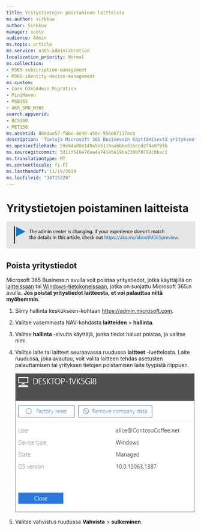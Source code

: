 ```yaml
---
title: Yritystietojen poistaminen laitteista
ms.author: sirkkuw
author: Sirkkuw
manager: scotv
audience: Admin
ms.topic: article
ms.service: o365-administration
localization_priority: Normal
ms.collection:
- M365-subscription-management
- M365-identity-device-management
ms.custom:
- Core_O365Admin_Migration
- MiniMaven
- MSB365
- OKR_SMB_M365
search.appverid:
- BCS160
- MET150
ms.assetid: 80bdae57-f8bc-4e40-a58c-956007117ecb
description: 'Tietoja Microsoft 365 Businessin käyttämisestä yrityksen tietojen poistamiseen käyttäjä laitteista tai Windows-tieto koneesta. '
ms.openlocfilehash: 59e94a08e149a5cb119aabbbe816ccd2f4a9f9fb
ms.sourcegitcommit: 5d11f516e78ea4a74145e19ba2300f0792c8bac1
ms.translationtype: MT
ms.contentlocale: fi-FI
ms.lasthandoff: 11/19/2019
ms.locfileid: "38715228"
---
```

# <a name="remove-company-data-from-devices"></a>Yritystietojen poistaminen laitteista

[![Selite, jossa ilmoitetaan, että hallintakeskus muuttuu. Lisätietoja löytyy osoitteesta aka.ms/aboutM365preview.](media/m365admincenterchanging.png)](https://docs.microsoft.com/office365/admin/microsoft-365-admin-center-preview)

## <a name="remove-company-data"></a>Poista yritystiedot

Microsoft 365 Business:n avulla voit poistaa yritystiedot, jotka käyttäjillä on [laitteissaan](app-protection-settings-for-android-and-ios.md) tai [Windows-tietokoneissaan](protection-settings-for-windows-10-devices.md), jotka on suojattu Microsoft 365:n avulla. **Jos poistat yritystiedot laitteesta, et voi palauttaa niitä myöhemmin**. 
  
1. Siirry hallinta keskukseen-kohtaan <a href="https://go.microsoft.com/fwlink/p/?linkid=837890" target="_blank">https://admin.microsoft.com</a>.
    
2. Valitse vasemmasta NAV-kohdasta **laitteiden** \> **hallinta**.  
  
3. Valitse **hallinta** -sivulta käyttäjä, jonka tiedot haluat poistaa, ja valitse nimi. 
    
4. Valitse laite tai laitteet seuraavassa ruudussa **laitteet** -luettelosta. Laite ruudussa, joka avautuu, voit valita laitteen tehdas asetusten palauttamisen tai yrityksen tietojen poistamisen laite tyypistä riippuen. 
    
    ![Valitse Poista yritys tiedot-ruudusta laite, josta haluat poistaa tiedot.](media/resetorremove.png)
  
5. Valitse vahvistus ruudussa **Vahvista** \> **sulkeminen**.
    


